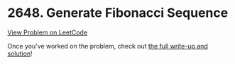 # 2648. Generate Fibonacci Sequence

[View Problem on LeetCode](https://leetcode.com/problems/generate-fibonacci-sequence/)

Once you've worked on the problem, check out [the full write-up and solution](solution.md)!
